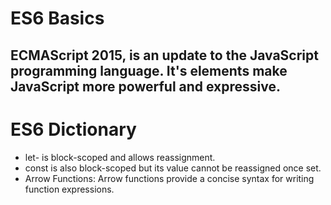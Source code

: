 # ES6 Basics
## ECMAScript 2015, is an update to the JavaScript programming language. It's elements make JavaScript more powerful and expressive.

# ES6 Dictionary
 - let- is block-scoped and allows reassignment.
 - const is also block-scoped but its value cannot be reassigned once set.
 - Arrow Functions: Arrow functions provide a concise syntax for writing function expressions.
